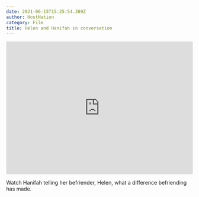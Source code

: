 ```yaml
---
date: 2021-06-15T15:25:54.389Z
author: HostNation
category: Film
title: Helen and Hanifah in conversation
---
```

<iframe src="https://player.vimeo.com/video/309762034?title=0&byline=0&portrait=0" width="100%" height="360" frameborder="0" allow="autoplay; fullscreen; picture-in-picture" allowfullscreen></iframe>

Watch Hanifah telling her befriender, Helen, what a difference befriending has made.